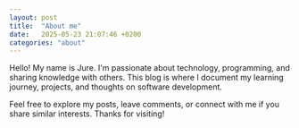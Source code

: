 ```yaml
---
layout: post
title:  "About me" 
date:   2025-05-23 21:07:46 +0200
categories: "about"
---
```


Hello! My name is Jure. I'm passionate about technology, programming, and sharing knowledge with others. This blog is where I document my learning journey, projects, and thoughts on software development.

Feel free to explore my posts, leave comments, or connect with me if you share similar interests. Thanks for visiting!